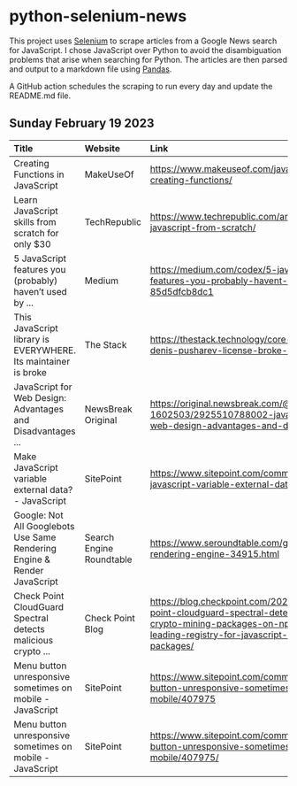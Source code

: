 # python-selenium-news

This project uses [Selenium](https://www.seleniumhq.org/) to scrape articles from a Google News search for JavaScript.
I chose JavaScript over Python to avoid the disambiguation problems that arise when searching for Python.
The articles are then parsed and output to a markdown file using [Pandas](https://pandas.pydata.org/).

A GitHub action schedules the scraping to run every day and update the README.md file.

## Sunday February 19 2023


| Title                                                                    | Website                  | Link                                                                                                                                                                             |
|:-------------------------------------------------------------------------|:-------------------------|:---------------------------------------------------------------------------------------------------------------------------------------------------------------------------------|
| Creating Functions in JavaScript                                         | MakeUseOf                | https://www.makeuseof.com/javascript-creating-functions/                                                                                                                         |
| Learn JavaScript skills from scratch for only $30                        | TechRepublic             | https://www.techrepublic.com/article/learn-javascript-from-scratch/                                                                                                              |
| 5 JavaScript features you (probably) haven’t used  by ...                | Medium                   | https://medium.com/codex/5-javascript-features-you-probably-havent-used-85d5dfcb8dc1                                                                                             |
| This JavaScript library is EVERYWHERE. Its maintainer is broke           | The Stack                | https://thestack.technology/core-js-maintainer-denis-pusharev-license-broke-angry/                                                                                               |
| JavaScript for Web Design: Advantages and Disadvantages ...              | NewsBreak Original       | https://original.newsbreak.com/@waqas-1602503/2925510788002-javascript-for-web-design-advantages-and-disadvantages                                                               |
| Make JavaScript variable external data? - JavaScript                     | SitePoint                | https://www.sitepoint.com/community/t/make-javascript-variable-external-data/407976                                                                                              |
| Google: Not All Googlebots Use Same Rendering Engine & Render JavaScript | Search Engine Roundtable | https://www.seroundtable.com/google-bot-rendering-engine-34915.html                                                                                                              |
| Check Point CloudGuard Spectral detects malicious crypto ...             | Check Point Blog         | https://blog.checkpoint.com/2023/02/14/check-point-cloudguard-spectral-detects-malicious-crypto-mining-packages-on-npm-the-leading-registry-for-javascript-open-source-packages/ |
| Menu button unresponsive sometimes on mobile - JavaScript                | SitePoint                | https://www.sitepoint.com/community/t/menu-button-unresponsive-sometimes-on-mobile/407975                                                                                        |
| Menu button unresponsive sometimes on mobile - JavaScript                | SitePoint                | https://www.sitepoint.com/community/t/menu-button-unresponsive-sometimes-on-mobile/407975/                                                                                       |